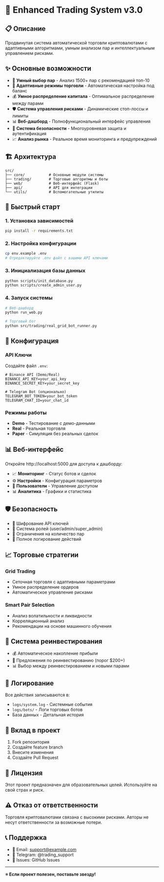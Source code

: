 # 🚀 Enhanced Trading System v3.0

## 📋 Описание

Продвинутая система автоматической торговли криптовалютами с адаптивными алгоритмами, умным анализом пар и интеллектуальным управлением рисками.

## ✨ Основные возможности

- 🎯 **Умный выбор пар** - Анализ 1500+ пар с рекомендацией топ-10
- 🔄 **Адаптивные режимы торговли** - Автоматическая настройка под баланс
- 💰 **Умное распределение капитала** - Оптимальное распределение между парами
- 🛡️ **Система управления рисками** - Динамические стоп-лоссы и лимиты
- 📊 **Веб-дашборд** - Полнофункциональный интерфейс управления
- 🔐 **Система безопасности** - Многоуровневая защита и аутентификация
- 📈 **Анализ рынка** - Реальное время мониторинга и предупреждений

## 🏗️ Архитектура

```
src/
├── core/           # Основные модули системы
├── trading/        # Торговые алгоритмы и боты
├── web/            # Веб-интерфейс (Flask)
├── api/            # API для интеграции
└── utils/          # Вспомогательные утилиты
```

## 🚀 Быстрый старт

### 1. Установка зависимостей

```bash
pip install -r requirements.txt
```

### 2. Настройка конфигурации

```bash
cp env.example .env
# Отредактируйте .env файл с вашими API ключами
```

### 3. Инициализация базы данных

```bash
python scripts/init_database.py
python scripts/create_admin_user.py
```

### 4. Запуск системы

```bash
# Веб-дашборд
python run_web.py

# Торговый бот
python src/trading/real_grid_bot_runner.py
```

## 🔧 Конфигурация

### API Ключи

Создайте файл `.env`:

```env
# Binance API (Demo/Real)
BINANCE_API_KEY=your_api_key
BINANCE_SECRET_KEY=your_secret_key

# Telegram Bot (опционально)
TELEGRAM_BOT_TOKEN=your_bot_token
TELEGRAM_CHAT_ID=your_chat_id
```

### Режимы работы

- **Demo** - Тестирование с демо-данными
- **Real** - Реальная торговля
- **Paper** - Симуляция без реальных сделок

## 📊 Веб-интерфейс

Откройте http://localhost:5000 для доступа к дашборду:

- 📈 **Мониторинг** - Статус ботов и сделок
- ⚙️ **Настройки** - Конфигурация параметров
- 👥 **Пользователи** - Управление доступом
- 📊 **Аналитика** - Графики и статистика

## 🛡️ Безопасность

- 🔐 Шифрование API ключей
- 👤 Система ролей (user/admin/super_admin)
- 🚫 Ограничения на количество пар
- 📝 Полное логирование действий

## 📈 Торговые стратегии

### Grid Trading
- Сеточная торговля с адаптивными параметрами
- Умное распределение ордеров
- Автоматическое управление рисками

### Smart Pair Selection
- Анализ волатильности и ликвидности
- Корреляционный анализ
- Рекомендации на основе машинного обучения

## 🔄 Система реинвестирования

- 💰 Автоматическое накопление прибыли
- 🎯 Предложения по реинвестированию (порог $200+)
- 📊 Выбор между реинвестированием и новыми парами

## 📝 Логирование

Все действия записываются в:
- `logs/system.log` - Системные события
- `logs/bots/` - Логи торговых ботов
- База данных - Детальная история

## 🤝 Вклад в проект

1. Fork репозитория
2. Создайте feature branch
3. Внесите изменения
4. Создайте Pull Request

## 📄 Лицензия

Этот проект предназначен для образовательных целей. Используйте на свой страх и риск.

## ⚠️ Отказ от ответственности

Торговля криптовалютами связана с высокими рисками. Авторы не несут ответственности за возможные потери.

## 📞 Поддержка

- 📧 Email: support@example.com
- 💬 Telegram: @trading_support
- 🐛 Issues: GitHub Issues

---

**⭐ Если проект полезен, поставьте звезду!**










